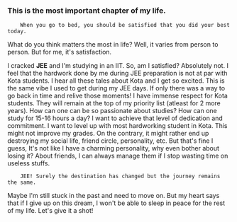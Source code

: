 ### This is the most important chapter of my life.

        When you go to bed, you should be satisfied that you did your best today.

What do you think matters the most in life? Well, it varies from person to person. But for me, it's satisfaction.   

I cracked **JEE** and I'm studying in an IIT. So, am I satisfied? Absolutely not. I feel that the hardwork done by me during JEE preparation is not at par with Kota students. I hear all these tales about Kota and I get so excited. This is the same vibe I used to get during my JEE days. If only there was a way to go back in time and relive those moments! I have immense respect for Kota students. They will remain at the top of my priority list (atleast for 2 more years). How can one can be so passionate about studies? How can one study for 15-16 hours a day? I want to achieve that level of dedication and commitment. I want to level up with most hardworking student in Kota. This might not improve my grades. On the contrary, it might rather end up destroying my social life, friend circle, personality, etc. But that's fine I guess, It's not like I have a charming personality, why even bother about losing it? About friends, I can always manage them if I stop wasting time on useless stuffs. 

        JEE! Surely the destination has changed but the journey remains the same.
   
   
Maybe I'm still stuck in the past and need to move on. But my heart says that if I give up on this dream, I won't be able to sleep in peace for the rest of my life. Let's give it a shot!


 
